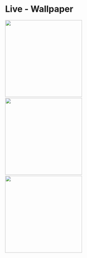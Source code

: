 # Live - Wallpaper


<img src="https://user-images.githubusercontent.com/82731243/201753263-a4b391b1-a759-4a91-9028-c7d9fe362416.png" width = "250" /> &nbsp;&nbsp; <img src = "https://user-images.githubusercontent.com/82731243/211640190-59abceb6-f94a-4a79-8b4e-a5ded81e783c.png" width = "250" /> &nbsp;&nbsp; <img src = "https://user-images.githubusercontent.com/82731243/201754657-e3dfbaa7-4c8c-4c76-a276-3b47af880967.png" width = "250" />

